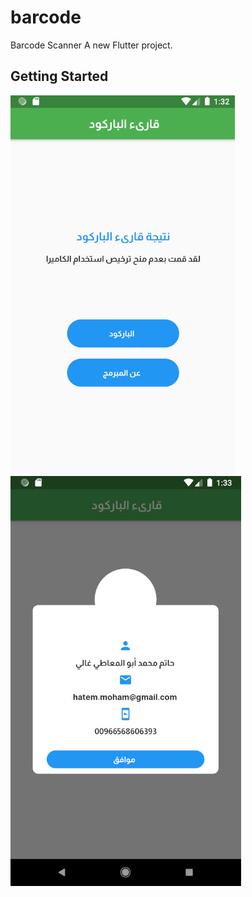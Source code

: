 # barcode
Barcode Scanner 
A new Flutter project.

## Getting Started
![Alt text](/assets/images/1.jpg?raw=true "Optional Title")
![Alt text](/assets/images/2.jpg?raw=true "Optional Title")
